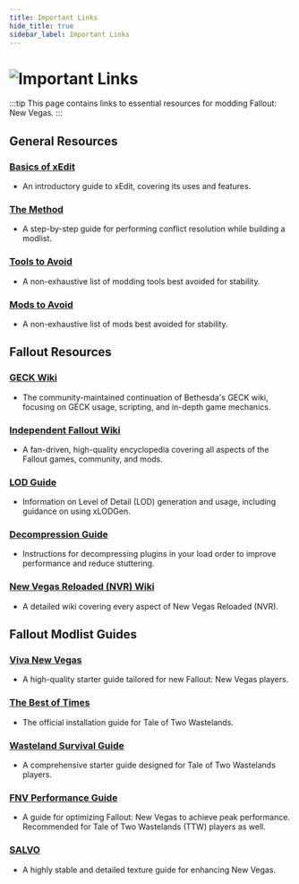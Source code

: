 ```yaml
---
title: Important Links
hide_title: true
sidebar_label: Important Links
---
```


# ![Important Links](https://github.com/user-attachments/assets/f05359e8-8e29-467e-b36f-2baf32d15f11)

:::tip
This page contains links to essential resources for modding Fallout: New Vegas.
:::

## General Resources

### [Basics of xEdit](https://moddinglinked.com/xedit.html)

- An introductory guide to xEdit, covering its uses and features.

### [The Method](https://moddinglinked.com/themethod.html)

- A step-by-step guide for performing conflict resolution while building a modlist.

### [Tools to Avoid](https://vivanewvegas.moddinglinked.com/avoid-tools.html)

- A non-exhaustive list of modding tools best avoided for stability.

### [Mods to Avoid](https://vivanewvegas.moddinglinked.com/avoid-mods.html)

- A non-exhaustive list of mods best avoided for stability.

## Fallout Resources

### [GECK Wiki](https://geckwiki.com/index.php/Main_Page)

- The community-maintained continuation of Bethesda's GECK wiki, focusing on GECK usage, scripting, and in-depth game mechanics.

### [Independent Fallout Wiki](https://fallout.wiki/wiki/Fallout_Wiki)

- A fan-driven, high-quality encyclopedia covering all aspects of the Fallout games, community, and mods.

### [LOD Guide](https://vivanewvegas.moddinglinked.com/lod.html)

- Information on Level of Detail (LOD) generation and usage, including guidance on using xLODGen.

### [Decompression Guide](https://vivanewvegas.moddinglinked.com/decompress.html)

- Instructions for decompressing plugins in your load order to improve performance and reduce stuttering.

### [New Vegas Reloaded (NVR) Wiki](https://dlpnd.github.io/nvr-wiki/)

- A detailed wiki covering every aspect of New Vegas Reloaded (NVR).

## Fallout Modlist Guides

### [Viva New Vegas](https://vivanewvegas.moddinglinked.com)

- A high-quality starter guide tailored for new Fallout: New Vegas players.

### [The Best of Times](https://thebestoftimes.moddinglinked.com)

- The official installation guide for Tale of Two Wastelands.

### [Wasteland Survival Guide](https://wastelandsurvival.guide)

- A comprehensive starter guide designed for Tale of Two Wastelands players.

### [FNV Performance Guide](https://performance.moddinglinked.com/falloutnv.html)

- A guide for optimizing Fallout: New Vegas to achieve peak performance. Recommended for Tale of Two Wastelands (TTW) players as well.

### [SALVO](https://salamand3r.fail/salvo)

- A highly stable and detailed texture guide for enhancing New Vegas.
